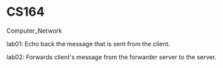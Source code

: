 CS164
=====

Computer_Network

lab01: Echo back the message that is sent from the client.

lab02: Forwards client's message from the forwarder server to the server.
